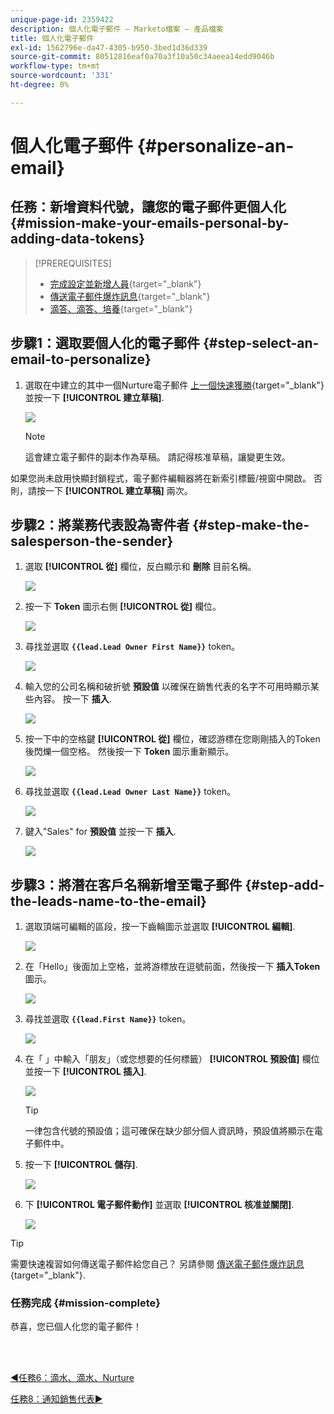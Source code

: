 ```yaml
---
unique-page-id: 2359422
description: 個人化電子郵件 — Marketo檔案 — 產品檔案
title: 個人化電子郵件
exl-id: 1562796e-da47-4305-b950-3bed1d36d339
source-git-commit: 80512816eaf0a70a3f10a50c34aeea14edd9046b
workflow-type: tm+mt
source-wordcount: '331'
ht-degree: 0%

---
```


# 個人化電子郵件 {#personalize-an-email}

## 任務：新增資料代號，讓您的電子郵件更個人化 {#mission-make-your-emails-personal-by-adding-data-tokens}

>[!PREREQUISITES]
>
>* [完成設定並新增人員](/help/marketo/getting-started/quick-wins/get-set-up-and-add-a-person.md){target="_blank"}
>* [傳送電子郵件爆炸訊息](/help/marketo/getting-started/quick-wins/send-an-email.md){target="_blank"}
>* [滴答、滴答、培養](/help/marketo/getting-started/quick-wins/drip-drip-nurture.md){target="_blank"}


## 步驟1：選取要個人化的電子郵件 {#step-select-an-email-to-personalize}

1. 選取在中建立的其中一個Nurture電子郵件 [上一個快速獲勝](/help/marketo/getting-started/quick-wins/drip-drip-nurture.md){target="_blank"} 並按一下 **[!UICONTROL 建立草稿]**.

   ![](assets/personalize-an-email-1.png)

   >[!NOTE]
   >
   >這會建立電子郵件的副本作為草稿。 請記得核准草稿，讓變更生效。

如果您尚未啟用快顯封鎖程式，電子郵件編輯器將在新索引標籤/視窗中開啟。 否則，請按一下 **[!UICONTROL 建立草稿]** 兩次。

## 步驟2：將業務代表設為寄件者 {#step-make-the-salesperson-the-sender}

1. 選取 **[!UICONTROL 從]** 欄位，反白顯示和 **刪除** 目前名稱。

   ![](assets/personalize-an-email-2.png)

1. 按一下 **Token** 圖示右側 **[!UICONTROL 從]** 欄位。

   ![](assets/personalize-an-email-3.png)

1. 尋找並選取 **`{{lead.Lead Owner First Name}}`** token。

   ![](assets/personalize-an-email-4.png)

1. 輸入您的公司名稱和破折號 **預設值** 以確保在銷售代表的名字不可用時顯示某些內容。 按一下 **插入**.

   ![](assets/personalize-an-email-5.png)

1. 按一下中的空格鍵 **[!UICONTROL 從]** 欄位，確認游標在您剛剛插入的Token後閃爍一個空格。 然後按一下 **Token** 圖示重新顯示。

   ![](assets/personalize-an-email-6.png)

1. 尋找並選取 **`{{lead.Lead Owner Last Name}}`** token。

   ![](assets/personalize-an-email-7.png)

1. 鍵入&quot;Sales&quot; for **預設值** 並按一下 **插入**.

   ![](assets/personalize-an-email-8.png)

## 步驟3：將潛在客戶名稱新增至電子郵件 {#step-add-the-leads-name-to-the-email}

1. 選取頂端可編輯的區段，按一下齒輪圖示並選取 **[!UICONTROL 編輯]**.

   ![](assets/personalize-an-email-9.png)

1. 在「Hello」後面加上空格，並將游標放在逗號前面，然後按一下 **插入Token** 圖示。

   ![](assets/personalize-an-email-10.png)

1. 尋找並選取 **`{{lead.First Name}}`** token。

   ![](assets/personalize-an-email-11.png)

1. 在「 」中輸入「朋友」（或您想要的任何標籤） **[!UICONTROL 預設值]** 欄位並按一下 **[!UICONTROL 插入]**.

   ![](assets/personalize-an-email-12.png)

   >[!TIP]
   >
   >一律包含代號的預設值；這可確保在缺少部分個人資訊時，預設值將顯示在電子郵件中。

1. 按一下 **[!UICONTROL 儲存]**.

   ![](assets/personalize-an-email-13.png)

1. 下 **[!UICONTROL 電子郵件動作]** 並選取 **[!UICONTROL 核准並關閉]**.

   ![](assets/personalize-an-email-14.png)

>[!TIP]
>
>需要快速複習如何傳送電子郵件給您自己？ 另請參閱 [傳送電子郵件爆炸訊息](/help/marketo/getting-started/quick-wins/send-an-email.md){target="_blank"}.

### 任務完成 {#mission-complete}

恭喜，您已個人化您的電子郵件！

<br> 

[◄任務6：滴水、滴水、Nurture](/help/marketo/getting-started/quick-wins/drip-drip-nurture.md)

[任務8：通知銷售代表►](/help/marketo/getting-started/quick-wins/alert-the-sales-rep.md)
